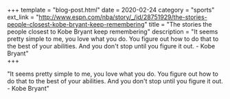 +++
template = "blog-post.html"
date = 2020-02-24
category = "sports"
ext_link = "http://www.espn.com/nba/story/_/id/28751929/the-stories-people-closest-kobe-bryant-keep-remembering"
title = "The stories the people closest to Kobe Bryant keep remembering"
description = "It seems pretty simple to me, you love what you do. You figure out how to do that to the best of your abilities. And you don't stop until you figure it out. - Kobe Bryant"  
+++

"It seems pretty simple to me, you love what you do. You figure out how to do that to the best of your abilities. And you don't stop until you figure it out. - Kobe Bryant"  
